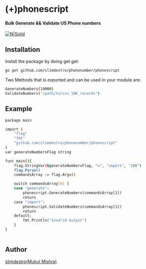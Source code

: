 # (+)phonescript
#### Bulk Generate && Validate US Phone numbers

[![N|Solid](https://upload.wikimedia.org/wikipedia/commons/thumb/0/05/Go_Logo_Blue.svg/60px-Go_Logo_Blue.svg.png)](https://dev.to/slimdestro)
 
## Installation

Install the package by doing get get:

```sh
go get github.com/slimdestro/phonenumber/phonescript
```

Two Methods that is exported and can be used in your module are:

```sh
GenerateNumbers(10000) 
ValidateNumbers("/path/to/csv_10K_records")  
```

## Example

```sh
package main 

import (
	"flag"
	"fmt" 
	"github.com/slimdestro/phonenumber/phonescript"
)
var generateNumbersFlag string

func main(){
    flag.StringVar(&generateNumbersFlag, "o", "import", "100")
    flag.Parse()
    commandsArray := flag.Args()

	switch commandsArray[0] {
	case "generate":
		phonescript.GenerateNumbers(commandsArray[1])
		return
	case "import":
		phonescript.ValidateNumbers(commandsArray[1])
		return
	default:
		fmt.Println("Invalid output")
	}
}
 
```


## Author

[slimdestro(Mukul Mishra)](https://linktr.ee/slimdestro)
